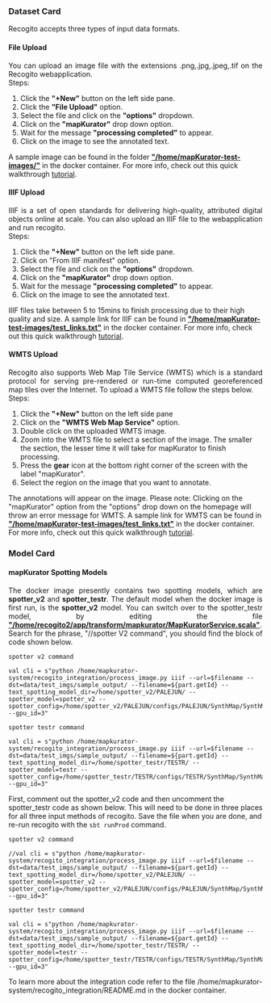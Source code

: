 <body>
<h3> Dataset Card </h3>   
 <p align="justify">Recogito accepts three types of input data formats.</p> 
<h4> File Upload </h4>
<p align="justify">You can upload an image file with the extensions .png,.jpg,.jpeg,.tif on the Recogito webapplication.<br>
Steps:<br>
 <ol>
  <li> Click the <b>"+New"</b> button on the left side pane.</li>
  <li> Click the <b>"File Upload"</b> option.</li>
  <li> Select the file and click on the <b>"options"</b> dropdown.</li>
  <li> Click on the <b>"mapKurator"</b> drop down option.</li>
  <li> Wait for the message <b>"processing completed"</b> to appear. </li>
  <li> Click on the image to see the annotated text.</li> 
 </ol>
A sample image can be found in the folder <b><u>"/home/mapKurator-test-images/"</b></u> in the docker container. For more info, check out this quick walkthrough <a href="https://youtu.be/QgheuJ6yyF8">tutorial</a>.</p> 

<h4>IIIF Upload</h4>  
<p align="justify">IIIF is a set of open standards for delivering high-quality, attributed digital objects online at scale. You can also upload an IIIF file to the webapplication and run recogito.<br>
Steps:<br> 
 <ol>
  <li> Click the <b>"+New"</b> button on the left side pane.</li> 
  <li> Click on "From IIIF manifest" option.</li> 
  <li> Select the file and click on the <b>"options"</b> dropdown.</li>
  <li> Click on the <b>"mapKurator"</b> drop down option.</li>
  <li> Wait for the message <b>"processing completed"</b> to appear. </li>
  <li> Click on the image to see the annotated text.</li> 
 </ol>
IIIF files take between 5 to 15mins to finish processing due to their high quality and size. A sample link for IIIF can be found in <b><u>"/home/mapKurator-test-images/test_links.txt"</b></u> in the docker container. For more info, check out this quick walkthrough <a href ="https://youtu.be/yFRAkdSWmEk"> tutorial</a>.</p>

<h4>WMTS Upload</h4>
<p align="justify">Recogito also supports Web Map Tile Service (WMTS) which is a standard protocol for serving pre-rendered or run-time computed georeferenced map tiles over the Internet. To upload a WMTS file follow the steps below.<br>
Steps:<br> 
<ol>
 <li> Click the <b>"+New"</b> button on the left side pane</li>
 <li> Click on the <b>"WMTS Web Map Service"</b> option.</li>
 <li> Double click on the uploaded WMTS image.</li> 
 <li> Zoom into the WMTS file to select a section of the image. The smaller the section, the lesser time it will take for mapKurator to finish processing.</li> 
 <li> Press the <b>gear</b> icon at the bottom right corner of the screen with the label "mapKurator".</li>
 <li> Select the region on the image that you want to annotate.</li> 
</ol>
The annotations will appear on the image. Please note: Clicking on the "mapKurator" option from the "options" drop down on the homepage will throw an error message for WMTS. A sample link for WMTS can be found in <b><u>"/home/mapKurator-test-images/test_links.txt"</b></u> in the docker container. For more info, check out this quick walkthrough <a href="https://youtu.be/P3xnpeZMEWY">tutorial</a>.<br></p>

<h3> Model Card </h3> 
 <h4> mapKurator Spotting Models </h4>
 <p align="justify"> The docker image presently contains two spotting models, which are <b>spotter_v2</b> and <b>spotter_testr</b>. The default model when the docker image is first run, is the <b>spotter_v2</b> model. You can switch over to the spotter_testr model, by editing the file <b><u>"/home/recogito2/app/transform/mapkurator/MapKuratorService.scala"</b></u>. Search for the phrase, "//spotter V2 command", you should find the block of code shown below. <br>

`spotter v2 command`
```
val cli = s"python /home/mapkurator-system/recogito_integration/process_image.py iiif --url=$filename --dst=data/test_imgs/sample_output/ --filename=${part.getId} --text_spotting_model_dir=/home/spotter_v2/PALEJUN/ --spotter_model=spotter_v2 --spotter_config=/home/spotter_v2/PALEJUN/configs/PALEJUN/SynthMap/SynthMap_Polygon.yaml --gpu_id=3" 
```

`spotter testr command`
```
val cli = s"python /home/mapkurator-system/recogito_integration/process_image.py iiif --url=$filename --dst=data/test_imgs/sample_output/ --filename=${part.getId} --text_spotting_model_dir=/home/spotter_testr/TESTR/ --spotter_model=testr --spotter_config=/home/spotter_testr/TESTR/configs/TESTR/SynthMap/SynthMap_Polygon.yaml --gpu_id=3" 
```
  
First, comment out the spotter_v2 code and then uncomment the spotter_testr code as shown below. This will need to be done in three places for all three input methods of recogito. Save the file when you are done, and re-run recogito with the <code>sbt runProd</code> command. <br>
 
`spotter v2 command`
 ```
//val cli = s"python /home/mapkurator-system/recogito_integration/process_image.py iiif --url=$filename --dst=data/test_imgs/sample_output/ --filename=${part.getId} --text_spotting_model_dir=/home/spotter_v2/PALEJUN/ --spotter_model=spotter_v2 --spotter_config=/home/spotter_v2/PALEJUN/configs/PALEJUN/SynthMap/SynthMap_Polygon.yaml --gpu_id=3" 
```

`spotter testr command`
```
val cli = s"python /home/mapkurator-system/recogito_integration/process_image.py iiif --url=$filename --dst=data/test_imgs/sample_output/ --filename=${part.getId} --text_spotting_model_dir=/home/spotter_testr/TESTR/ --spotter_model=testr --spotter_config=/home/spotter_testr/TESTR/configs/TESTR/SynthMap/SynthMap_Polygon.yaml --gpu_id=3" 
```

 
 To learn more about the integration code refer to the file /home/mapkurator-system/recogito_integration/README.md in the docker container. 
</p>
